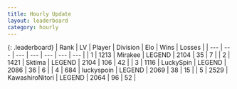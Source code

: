 ```yaml
---
title: Hourly Update
layout: leaderboard
category: hourly
---
```


{: .leaderboard}
| Rank | LV | Player | Division | Elo | Wins | Losses |
| --- | --- | --- | --- | --- | --- | --- |
| <span data-change="0">1</span> | 1213 | <span title="ID: 416373">Mirakee</span> | LEGEND | <span data-change="0">2104</span> | <span data-change="0">35</span> | <span data-change="0">7</span> |
| <span data-change="0">2</span> | 1421 | <span title="ID: 353063">Sktima</span> | LEGEND | <span data-change="0">2104</span> | <span data-change="0">106</span> | <span data-change="0">42</span> |
| <span data-change="0">3</span> | 1116 | <span title="ID: 498412">LuckySpin</span> | LEGEND | <span data-change="0">2086</span> | <span data-change="0">36</span> | <span data-change="0">6</span> |
| <span data-change="0">4</span> | 684 | <span title="ID: 512212">luckyspoin</span> | LEGEND | <span data-change="0">2069</span> | <span data-change="0">38</span> | <span data-change="0">15</span> |
| <span data-change="0">5</span> | 2529 | <span title="ID: 164871">KawashiroNitori</span> | LEGEND | <span data-change="-5">2064</span> | <span data-change="1">96</span> | <span data-change="1">52</span> |